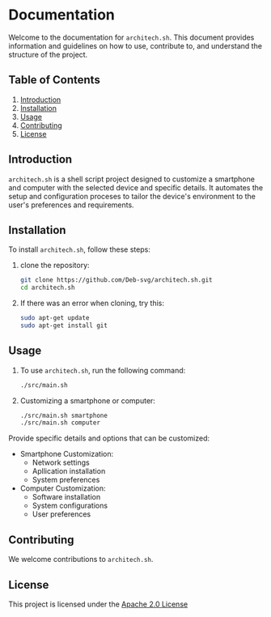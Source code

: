 # Documentation

Welcome to the documentation for `architech.sh`. This document provides information and guidelines on how to use, contribute to, and understand the structure of the project.

## Table of Contents
1. [Introduction](#introduction)
2. [Installation](#installation)
3. [Usage](#usage)
4. [Contributing](#contributing)
5. [License](#License)

## Introduction
`architech.sh` is a shell script project designed to customize a smartphone and computer with the selected device and specific details. It automates the setup and configuration proceses to tailor the device's environment to the user's preferences and requirements.

## Installation
To install `architech.sh`, follow these steps:

1. clone the repository:
   ```sh
   git clone https://github.com/Deb-svg/architech.sh.git
   cd architech.sh
   ```

2. If there was an error when cloning, try this:
   ```sh
   sudo apt-get update
   sudo apt-get install git
   ```

## Usage
1. To use `architech.sh`, run the following command:
   ```sh
   ./src/main.sh
   ```

2. Customizing a smartphone or computer:
   ```sh
   ./src/main.sh smartphone
   ./src/main.sh computer
   ```

Provide specific details and options that can be customized:
- Smartphone Customization:
  * Network settings
  * Apllication installation
  * System preferences
- Computer Customization:
  * Software installation
  * System configurations
  * User preferences

## Contributing
We welcome contributions to `architech.sh`.

## License
This project is licensed under the [Apache 2.0 License](LICENSE)
